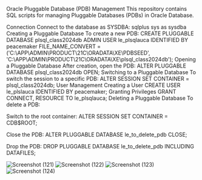 Oracle Pluggable Database (PDB) Management
This repository contains SQL scripts for managing Pluggable Databases (PDBs) in Oracle Database.

Connection
Connect to the database as SYSDBA:
sqlplus sys as sysdba
Creating a Pluggable Database
To create a new PDB:
CREATE PLUGGABLE DATABASE plsql_class2024db
ADMIN USER le_plsqlauca IDENTIFIED BY peacemaker
FILE_NAME_CONVERT = ('C:\APP\ADMIN\PRODUCT\21C\ORADATA\XE\PDBSEED\',
                     'C:\APP\ADMIN\PRODUCT\21C\ORADATA\XE\plsql_class2024db\');
Opening a Pluggable Database
After creation, open the PDB:
ALTER PLUGGABLE DATABASE plsql_class2024db OPEN;
Switching to a Pluggable Database
To switch the session to a specific PDB:
ALTER SESSION SET CONTAINER = plsql_class2024db;
User Management
Creating a User
CREATE USER le_plslauca IDENTIFIED BY peacemaker;
Granting Privileges
GRANT CONNECT, RESOURCE TO le_plsqlauca;
Deleting a Pluggable Database
To delete a PDB:

Switch to the root container:
ALTER SESSION SET CONTAINER = CDB$ROOT;

Close the PDB:
ALTER PLUGGABLE DATABASE le_to_delete_pdb CLOSE;

Drop the PDB:
DROP PLUGGABLE DATABASE le_to_delete_pdb INCLUDING DATAFILES;

![Screenshot (121)](https://github.com/user-attachments/assets/1f4582f5-02ed-424b-a6bd-d65ebe2aa174)
![Screenshot (122)](https://github.com/user-attachments/assets/b6f438c1-8d7c-451c-b83e-c38624b014b3)
![Screenshot (123)](https://github.com/user-attachments/assets/5d2920d0-7ce0-447d-9c12-bc630128e9ea)
![Screenshot (124)](https://github.com/user-attachments/assets/ac31fccf-bf03-4e33-b6f4-2356d8c4bfcb)







 
